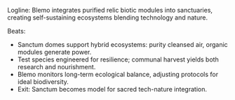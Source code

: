 ﻿---
series: 4
novella: 4
file: S4N4_CH04
type: chapter
pov: Blemo
setting: Purity sanctum â€“ biotic integration
word_target_min: 1201
word_target_max: 2299
status: outline
---
Logline: Blemo integrates purified relic biotic modules into sanctuaries, creating self-sustaining ecosystems blending technology and nature.

Beats:
- Sanctum domes support hybrid ecosystems: purity cleansed air, organic modules generate power.
- Test species engineered for resilience; communal harvest yields both research and nourishment.
- Blemo monitors long-term ecological balance, adjusting protocols for ideal biodiversity.
- Exit: Sanctum becomes model for sacred tech-nature integration.